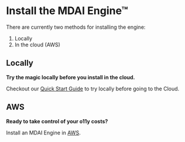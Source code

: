 # Install the MDAI Engine™

There are currently two methods for installing the engine:
1. Locally
2. In the cloud (AWS)

## Locally

**Try the magic locally before you install in the cloud.**

Checkout our [Quick Start Guide](./quick-start.md) to try locally before going to the Cloud.

## AWS

**Ready to take control of your o11y costs?**

Install an MDAI Engine in [AWS](./aws.md).
